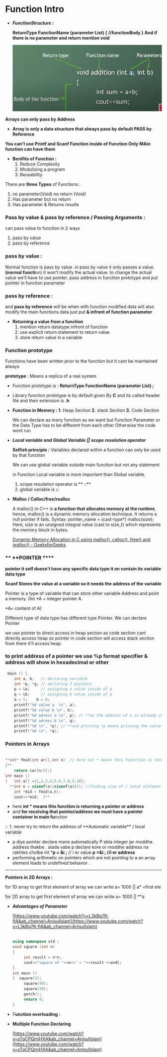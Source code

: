 # Function Intro

- ***FunctionStructure :***
    
    **ReturnType FunctionName (parameter List)
    {
    	//functionBody
    }
    And if there is no parameter and  return mention void** 
    
    ![Screenshot_2.png](Function%20Intro%20eac9fdd4bd8544e185548c3d6973225d/Screenshot_2.png)
    

****Arrays can only pass by Address****

- **Array is only a data structure that always pass by default PASS by Reference**

****You can’t use Printf and Scanf Function inside of Function  Only MAin function can have them****

- **Benifits of Function :**
    1. Reduce Complexity
    2. Modulizing a program
    3. Reusability

There are **three Types** of Functions :

1. no parameter(Void)
no return (Void)
2. Has parameter but no return 
3. Has parameter & Returns results

### **Pass by value & pass by reference /** P**assing Arguments :**

can pass value to function in 2 ways

1. pass by value
2. pass by reference

### pass by value :

Normal function is pass by value .in pass by value it only passes a value. **(normal functi**on) it won’t modify the actual value. to change the actual value we’ll have to use pointer. pass address in function prototype and put pointer in function parameter

### pass by reference :

and **pass by reference** will be when with function modified data will also modify the main functions data just put  **& infront of function parameter**

- **Returning a value from a function**
    1. mention return datatype infront of function
    2. use explicit return statement to return value
    3. store return value in a variable

### Function prototype

Functions have been written prior to the function but it cant be maintained always

**prototype** : Means a replica  of a real system

- Function prototype is  :  **ReturnType FunctionName (parameter List) ;**
- Library function prototype is by default given By **C** and its called header file and their extension is **.h**
- **Function in Memory : 1.**  Heap Section **2.** stack Section **3.** Code Section
    
    We can declare as many function as we want but Function Parameter or the Data Type has to be different from each other Otherwise the code wont run 
    
- ***Local variable and Global Variable || scope resolution operator***
    
    **Selfish principle :** Variables declared within a function can only be used by that function
    
    We can use global variable outside main function but not any statement
    
    in Function Local variable is more important than Global variable.
    
    1. scope resulation operator is   ** ::**
    2. global variable is  **::**

- **Malloc / Calloc/free/realloc**
    
    A malloc() in C++ is **a function that allocates memory at the runtime**, hence, malloc() is a dynamic memory allocation technique. It returns a null pointer if fails. Syntax: pointer_name = (cast-type*) malloc(size); Here, size is an unsigned integral value (cast to size_t) which represents the memory block in bytes.
    
    [Dynamic Memory Allocation in C using malloc(), calloc(), free() and realloc() - GeeksforGeeks](https://www.geeksforgeeks.org/dynamic-memory-allocation-in-c-using-malloc-calloc-free-and-realloc/)
    

### ** **POINTER ****

**pointer it self doesn’t have any specific data type it on contain its variable data type**

**Scanf Stores the value at a variable so it needs the address of the variable**

Pointer is a type of variable that can store other variable Address and point a memory. (Int *A = integer pointer A.

*A= content of A)

Different type of data type has different type Pointer. We can declare Pointer

we use pointer to direct access in heap section as code section cant directly access heap
so pointer in code section will access stack section from there it’ll access heap

### to print address of a pointer we use  %p format specifier & address will show in hexadecimal or other

```c
 main () {
    int a, b;   // declaring variable
    int *p, *q; // declaring 2 pointers
    p = &a;     // assigning a value inside of p
    q = &b;     // assigning b value inside of q
    a = 5;    b = 6;
    printf("%d value a  \n", a);
    printf("%d value b \n", b);
    printf("%d adress a \n", p); // **as the address of a is already in p so printing p means printing the address of a**
    printf("%d adress b \n", q);
    printf("%d \n", *p); // **and printing *p means printing the value of that variable whose address is inside of p**
    printf("%d \n", *q);
```

### Pointers in Arrays

```cpp

**int* fmid(int ar[],int n)  // here int * means this funcction is returning a pointer
{**
    return &ar[n/2];}
int main ()
{   int a[] ={1,2,3,4,5,6,7,8,9,10};
  **int n = sizeof(a)/sizeof(a[0]); //finding size of / total elelment of that array
    int *mid = fmid(a,n);
    cout<<*mid;  }**
```

- here **int * means this function is returning a pointer or address**
- and **for receiving that pointer/address we must have a pointer container in main fu**nction

<aside>
💡 1. never try to return the address of **Automatic variable** / local variable

</aside>

- p diye pointer declare mane automatically P ekta integer jar moddhe address thakbe . alada vabe p declare kore or moddhe address na rakhleo cholbe
  int ***p = &i ;**     // i er value
   **p =&i ;               //i er address**
- performing arithmetic on pointers which are not pointing to a an array element  leads to undefined behavior .

---

  **Pointers in  2D Arrays    :**

for 1D array to get first element of array we can write a= 1000 || a* =first ele

for 2D array to get first element of array we can write a= 1000  || **a

- ***Advantages of Parameter***
    
    [https://www.youtube.com/watch?v=L3kBg7K-fIA&ab_channel=AnisulIslam](https://www.youtube.com/watch?v=L3kBg7K-fIA&ab_channel=AnisulIslam)
    
    ```cpp
    
    using namespace std ;
    void square (int n)
    {
         int result = n*n;
         cout<<"square of "<<n<<" = "<<result <<endl;
    }
    int main ()
    {  square(5);
         square(90);
         square(58);
         getch();
         return 0;
    }
    ```
    
- F**unction overloading :**
- **Multiple Function Declaring**
    
    [https://www.youtube.com/watch?v=sTqCPQmiHXA&ab_channel=AnisulIslam](https://www.youtube.com/watch?v=sTqCPQmiHXA&ab_channel=AnisulIslam)